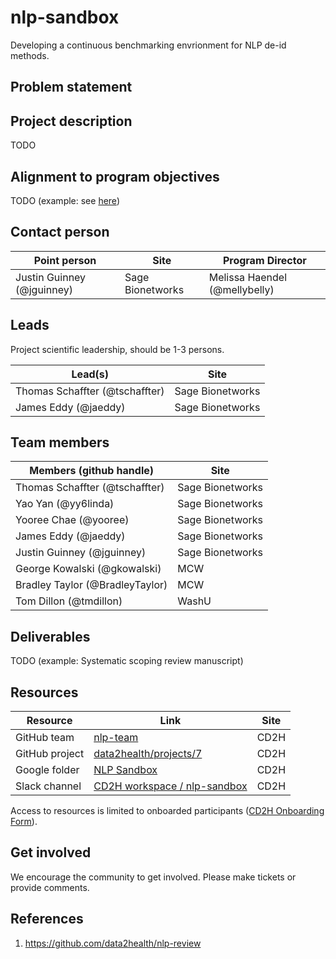 # nlp-sandbox

Developing a continuous benchmarking envrionment for NLP de-id methods.

## Problem statement


## Project description

TODO

## Alignment to program objectives

TODO (example: see [here](https://github.com/data2health/roadmap/blob/master/cd2h-foa.md))

## Contact person

Point person | Site | Program Director
----------|--------------|---------------
Justin Guinney (@jguinney) | Sage Bionetworks | Melissa Haendel (@mellybelly)

## Leads

Project scientific leadership, should be 1-3 persons.

Lead(s) | Site
----------|--------------|
Thomas Schaffter (@tschaffter) | Sage Bionetworks
James Eddy (@jaeddy) | Sage Bionetworks

## Team members

Members (github handle) | Site
----------|--------------|
Thomas Schaffter (@tschaffter) | Sage Bionetworks
Yao Yan (@yy6linda) | Sage Bionetworks
Yooree Chae (@yooree) | Sage Bionetworks
James Eddy (@jaeddy) | Sage Bionetworks
Justin Guinney (@jguinney) | Sage Bionetworks
George Kowalski (@gkowalski) | MCW
Bradley Taylor (@BradleyTaylor) | MCW
Tom Dillon (@tmdillon) | WashU

## Deliverables

TODO (example: Systematic scoping review manuscript)

## Resources

Resource | Link | Site
----------|--------------|--------------|
GitHub team | [nlp-team](https://github.com/orgs/data2health/teams/nlp-team) | CD2H
GitHub project | [data2health/projects/7](https://github.com/orgs/data2health/projects/7) | CD2H
Google folder | [NLP Sandbox](https://drive.google.com/drive/folders/1PpFItk7GNvIjbidFNiDHmOn7NHEbpHle) | CD2H
Slack channel | [CD2H workspace / nlp-sandbox](https://app.slack.com/client/T4SPTQGE7/C010044EGTW) | CD2H

Access to resources is limited to onboarded participants ([CD2H Onboarding Form](https://bit.ly/cd2h-onboarding-form)).

## Get involved

We encourage the community to get involved. Please make tickets or provide comments.

## References

1. https://github.com/data2health/nlp-review
